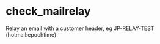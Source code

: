 check_mailrelay
===============

Relay an email with a customer header, eg JP-RELAY-TEST (hotmail:epochtime)

